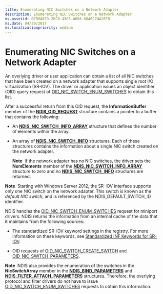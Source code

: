 ```yaml
---
title: Enumerating NIC Switches on a Network Adapter
description: Enumerating NIC Switches on a Network Adapter
ms.assetid: 0799A879-2BC0-43C5-A6B6-6D46C74A26FB
ms.date: 04/20/2017
ms.localizationpriority: medium
---
```


# Enumerating NIC Switches on a Network Adapter


An overlying driver or user application can obtain a list of all NIC switches that have been created on a network adapter that supports single root I/O virtualization (SR-IOV). The driver or application issues an object identifier (OID) query request of [OID\_NIC\_SWITCH\_ENUM\_SWITCHES](https://msdn.microsoft.com/library/windows/hardware/hh451819) to obtain this list.

After a successful return from this OID request, the **InformationBuffer** member of the [**NDIS\_OID\_REQUEST**](https://msdn.microsoft.com/library/windows/hardware/ff566710) structure contains a pointer to a buffer that contains the following:

-   An [**NDIS\_NIC\_SWITCH\_INFO\_ARRAY**](https://msdn.microsoft.com/library/windows/hardware/hh451577) structure that defines the number of elements within the array.

-   An array of [**NDIS\_NIC\_SWITCH\_INFO**](https://msdn.microsoft.com/library/windows/hardware/hh451582) structures. Each of these structures contains the information about a single NIC switch created on the network adapter.

    **Note**  If the network adapter has no NIC switches, the driver sets the **NumElements** member of the [**NDIS\_NIC\_SWITCH\_INFO\_ARRAY**](https://msdn.microsoft.com/library/windows/hardware/hh451577) structure to zero and no [**NDIS\_NIC\_SWITCH\_INFO**](https://msdn.microsoft.com/library/windows/hardware/hh451582) structures are returned.

     

**Note**  Starting with Windows Server 2012, the SR-IOV interface supports only one NIC switch on the network adapter. This switch is known as the *default NIC switch*, and is referenced by the NDIS\_DEFAULT\_SWITCH\_ID identifier.

 

NDIS handles the [OID\_NIC\_SWITCH\_ENUM\_SWITCHES](https://msdn.microsoft.com/library/windows/hardware/hh451819) request for miniport drivers. NDIS returns the information from an internal cache of the data that it maintains from the following sources:

-   The standardized SR-IOV keyword settings in the registry. For more information on these keywords, see [Standardized INF Keywords for SR-IOV](standardized-inf-keywords-for-sr-iov.md).

-   OID requests of [OID\_NIC\_SWITCH\_CREATE\_SWITCH](https://msdn.microsoft.com/library/windows/hardware/hh451815) and [OID\_NIC\_SWITCH\_PARAMETERS](https://msdn.microsoft.com/library/windows/hardware/hh451823).

**Note**  NDIS also provides the enumeration of the switches in the **NicSwitchArray** member in the [**NDIS\_BIND\_PARAMETERS**](https://msdn.microsoft.com/library/windows/hardware/ff564832) and [**NDIS\_FILTER\_ATTACH\_PARAMETERS**](https://msdn.microsoft.com/library/windows/hardware/ff565481) structures. Therefore, the overlying protocol and filter drivers do not have to issue [OID\_NIC\_SWITCH\_ENUM\_SWITCHES](https://msdn.microsoft.com/library/windows/hardware/hh451819) requests to obtain this information.

 

 

 





